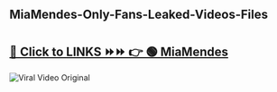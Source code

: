 
 ## MiaMendes-Only-Fans-Leaked-Videos-Files

# <h2><a href="https://mediaupload.pro?MiaMendes">🔗 Click to LINKS ⏩⏩ 👉 🟢 MiaMendes </a></h2>

<a href="https://mediaupload.pro?MiaMendes" rel="nofollow" data-target="animated-image.originalLink"><img src="https://i.ibb.co.com/xMMVF88/686577567.gif" alt="Viral Video Original" style="max-width: 100%; display: inline-block;" data-target="animated-image.originalImage"></a>